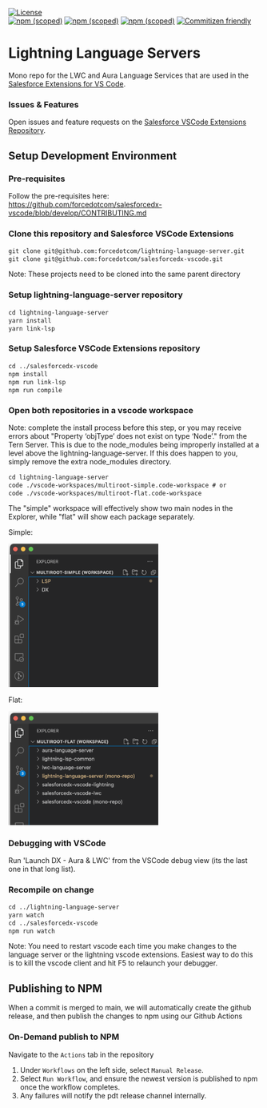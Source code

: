 [![License](https://img.shields.io/badge/License-BSD%203--Clause-blue.svg)](https://opensource.org/licenses/BSD-3-Clause)<br/>
[![npm (scoped)](https://img.shields.io/npm/v/@salesforce/lwc-language-server?label=lwc-language-server&logo=npm)](https://www.npmjs.com/package/@salesforce/lwc-language-server)
[![npm (scoped)](https://img.shields.io/npm/v/@salesforce/aura-language-server?label=aura-language-server&logo=npm)](https://www.npmjs.com/package/@salesforce/aura-language-server)
[![npm (scoped)](https://img.shields.io/npm/v/@salesforce/lightning-lsp-common?label=lightning-lsp-common&logo=npm)](https://www.npmjs.com/package/@salesforce/lightning-lsp-common)
[![Commitizen friendly](https://img.shields.io/badge/commitizen-friendly-brightgreen.svg)](http://commitizen.github.io/cz-cli/)

# Lightning Language Servers

Mono repo for the LWC and Aura Language Services that are used in the [Salesforce Extensions for VS Code](https://github.com/forcedotcom/salesforcedx-vscode).

### Issues & Features

Open issues and feature requests on the [Salesforce VSCode Extensions Repository](https://github.com/forcedotcom/salesforcedx-vscode/issues/new/choose).

## Setup Development Environment

### Pre-requisites

Follow the pre-requisites here:
https://github.com/forcedotcom/salesforcedx-vscode/blob/develop/CONTRIBUTING.md

### Clone this repository and Salesforce VSCode Extensions

```
git clone git@github.com:forcedotcom/lightning-language-server.git
git clone git@github.com:forcedotcom/salesforcedx-vscode.git
```

Note: These projects need to be cloned into the same parent directory

### Setup lightning-language-server repository

```
cd lightning-language-server
yarn install
yarn link-lsp
```

### Setup Salesforce VSCode Extensions repository

```
cd ../salesforcedx-vscode
npm install
npm run link-lsp
npm run compile
```

### Open both repositories in a vscode workspace
Note: complete the install process before this step, or you may receive errors about "Property ‘objType’ does not exist on type ‘Node’." from the Tern Server. This is due to the node_modules being improperly installed at a level above the lightning-language-server. If this does happen to you, simply remove the extra node_modules directory.

```
cd lightning-language-server
code ./vscode-workspaces/multiroot-simple.code-workspace # or
code ./vscode-workspaces/multiroot-flat.code-workspace
```

The "simple" workspace will effectively show two main nodes in the Explorer, while "flat" will show each package separately.

Simple:

<img src="imgs/workspace-simple.png" width="300">

Flat:

<img src="imgs/workspace-flat.png" width="300">

### Debugging with VSCode

Run 'Launch DX - Aura & LWC' from the VSCode debug view (its the last one in that long list).

### Recompile on change

```
cd ../lightning-language-server
yarn watch
cd ../salesforcedx-vscode
npm run watch
```

Note: You need to restart vscode each time you make changes to the language server or the lightning vscode extensions.
Easiest way to do this is to kill the vscode client and hit F5 to relaunch your debugger.

## Publishing to NPM
When a commit is merged to main, we will automatically create the github release, and then publish the changes to npm using our Github Actions

### On-Demand publish to NPM
Navigate to the `Actions` tab in the repository
1. Under `Workflows` on the left side, select `Manual Release`.
1. Select `Run Workflow`, and ensure the newest version is published to npm once the workflow completes.
1. Any failures will notify the pdt release channel internally.